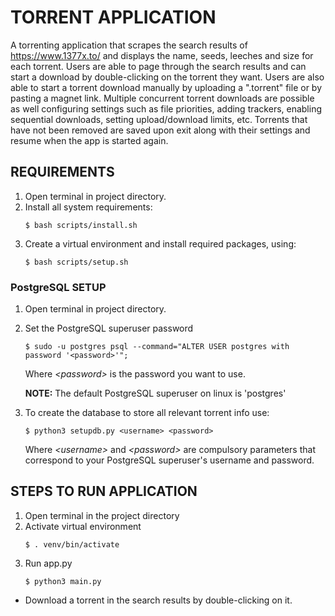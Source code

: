 # TORRENT APPLICATION
A torrenting application that scrapes the search results of https://www.1377x.to/ and displays the name, seeds, leeches and size for each 
torrent. Users are able to page through the search results and can start a download by double-clicking on the 
torrent they want. Users are also able to start a torrent download manually by uploading a ".torrent" file or by pasting 
a magnet link. Multiple concurrent torrent downloads are possible as well configuring settings such as file priorities, 
adding trackers, enabling sequential downloads, setting upload/download limits, etc. Torrents that have not been removed 
are saved upon exit along with their settings and resume when the app is started again.
## REQUIREMENTS
1. Open terminal in project directory.
2. Install all system requirements:
   ```
   $ bash scripts/install.sh
   ```
3. Create a virtual environment and install required packages, using:
   ```
   $ bash scripts/setup.sh
   ```

### PostgreSQL SETUP
1. Open terminal in project directory.
2. Set the PostgreSQL superuser password
   ```
   $ sudo -u postgres psql --command="ALTER USER postgres with password '<password>'";
   ```
   Where _\<password\>_ is the password you want to use.

   **NOTE:** The default PostgreSQL superuser on linux is 'postgres'


3. To create the database to store all relevant torrent info use:
    ```
    $ python3 setupdb.py <username> <password>
    ```
   Where _\<username\>_ and _\<password\>_ are compulsory parameters that correspond to your PostgreSQL superuser's username 
   and password.

## STEPS TO RUN APPLICATION
1. Open terminal in the project directory
2. Activate virtual environment
    ```
    $ . venv/bin/activate
    ```
3. Run app.py
    ```
    $ python3 main.py
    ```

* Download a torrent in the search results by double-clicking on it.
